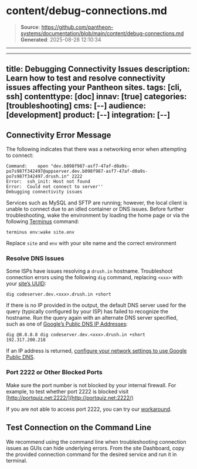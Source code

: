 # content/debug-connections.md

> **Source**: https://github.com/pantheon-systems/documentation/blob/main/content/debug-connections.md
> **Generated**: 2025-08-28 12:10:34

---

---
title: Debugging Connectivity Issues
description: Learn how to test and resolve connectivity issues affecting your Pantheon sites.
tags: [cli, ssh]
contenttype: [doc]
innav: [true]
categories: [troubleshooting]
cms: [--]
audience: [development]
product: [--]
integration: [--]
---

## Connectivity Error Message

The following indicates that there was a networking error when attempting to connect:

```none
Command:    open "dev.b098f987-asf7-47af-d0a9s-po7s987f342497@appserver.dev.b098f987-asf7-47af-d0a9s-po7s987f342497.drush.in" 2222
Error:  ssh_init: Host not found
Error:  Could not connect to server''
Debugging connectivity issues
```

Services such as MySQL and SFTP are running; however, the local client is unable to connect due to an idled container or DNS issues. Before further troubleshooting, wake the environment by loading the home page or via the following [Terminus](/terminus) command:

```bash{promptUser: user}
terminus env:wake site.env
```

Replace `site` and `env` with your site name and the correct environment

### Resolve DNS Issues

Some ISPs have issues resolving a `drush.in` hostname. Troubleshoot connection errors using the following `dig` command,  replacing `<xxx>` with your [site’s UUID](/guides/account-mgmt/workspace-sites-teams/sites#retrieve-the-site-uuis):

```bash{promptUser: user}
dig codeserver.dev.<xxx>.drush.in +short
```

If there is no IP provided in the output, the default DNS server used for the query (typically configured by your ISP) has failed to recognize the hostname. Run the query again with an alternate DNS server specified, such as one of [Google’s Public DNS IP Addresses](https://developers.google.com/speed/public-dns/docs/using#google_public_dns_ip_addresses):

```bash{outputLines: 2}
dig @8.8.8.8 dig codeserver.dev.<xxx>.drush.in +short
192.317.200.218
```

If an IP address is returned, [configure your network settings to use Google Public DNS](https://developers.google.com/speed/public-dns/docs/using#configure_your_network_settings_to_use_google_public_dns).

### Port 2222 or Other Blocked Ports

Make sure the port number is not blocked by your internal firewall. For example, to test whether port 2222 is blocked visit [http://portquiz.net:2222/](http://portquiz.net:2222/)

If you are not able to access port 2222, you can try our [workaround](/guides/sftp/port-2222).

## Test Connection on the Command Line

We recommend using the command line when troubleshooting connection issues as GUIs can hide underlying errors. From the site Dashboard, copy the provided connection command for the desired service and run it in terminal.
